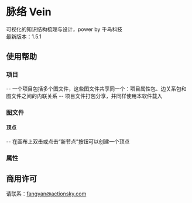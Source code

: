 # 脉络 Vein 
  可视化的知识结构梳理与设计，power by 千鸟科技  
  最新版本：1.5.1

## 使用帮助
  ### 项目
  -- 一个项目包括多个图文件，这些图文件共享同一个：项目属性包、边关系包和图文件之间的内联关系
  -- 项目文件打包分享，并同样使用本软件载入
  
  ### 图文件
  
  #### 顶点
  -- 在画布上双击或点击“新节点”按钮可以创建一个顶点
  
  ### 属性





## 商用许可
请联系：fangyan@actionsky.com

